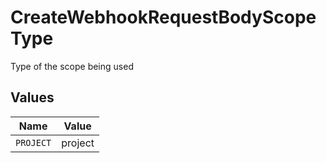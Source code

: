 # CreateWebhookRequestBodyScopeType

Type of the scope being used


## Values

| Name      | Value     |
| --------- | --------- |
| `PROJECT` | project   |